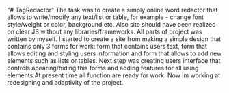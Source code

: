 "# TagRedactor" 
The task was to create a simply online word redactor that allows to write/modify any text/list or table, for example - change font style/weight or color, background etc. Also site should 
have been realized on clear JS without any libraries/frameworks. All parts of project was written by myself. I started to create a site from making a simple design that contains only 3 forms for work: form that contains users text, form that allows editing and styling users information and form that allows to add new elements such as lists or tables. Next step was creating users interface that controls apearing/hiding this forms and adding features for all using elements.At present time all function are ready for work. Now im working at redesigning and adaptivity 
of the project.
